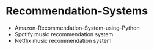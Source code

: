 # Recommendation-Systems

* Amazon-Recommendation-System-using-Python
* Spotify music recommendation system
* Netflix music recommendation system
